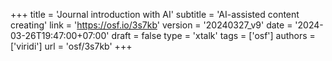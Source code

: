 +++
title = 'Journal introduction with AI'
subtitle = 'AI-assisted content creating'
link = 'https://osf.io/3s7kb'
version = '20240327_v9'
date = '2024-03-26T19:47:00+07:00'
draft = false
type = 'xtalk'
tags = ['osf']
authors = ['viridi']
url = 'osf/3s7kb'
+++
<!--more-->

